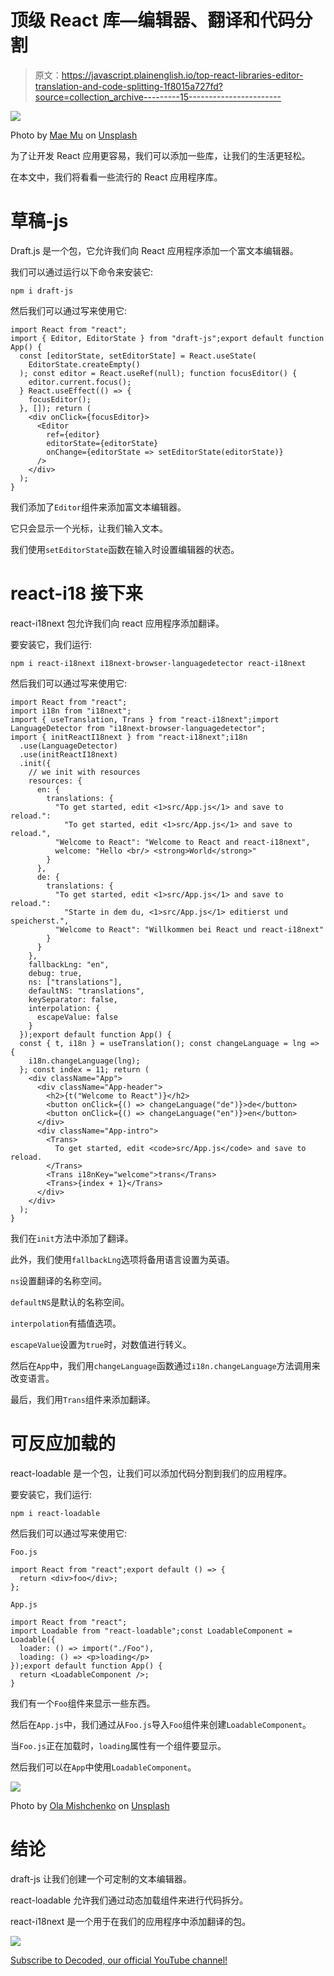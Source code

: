 # 顶级 React 库—编辑器、翻译和代码分割

> 原文：<https://javascript.plainenglish.io/top-react-libraries-editor-translation-and-code-splitting-1f8015a727fd?source=collection_archive---------15----------------------->

![](img/7f55bc4edfe96a9b255ec9b6c26ad92c.png)

Photo by [Mae Mu](https://unsplash.com/@picoftasty?utm_source=medium&utm_medium=referral) on [Unsplash](https://unsplash.com?utm_source=medium&utm_medium=referral)

为了让开发 React 应用更容易，我们可以添加一些库，让我们的生活更轻松。

在本文中，我们将看看一些流行的 React 应用程序库。

# 草稿-js

Draft.js 是一个包，它允许我们向 React 应用程序添加一个富文本编辑器。

我们可以通过运行以下命令来安装它:

```
npm i draft-js
```

然后我们可以通过写来使用它:

```
import React from "react";
import { Editor, EditorState } from "draft-js";export default function App() {
  const [editorState, setEditorState] = React.useState(
    EditorState.createEmpty()
  ); const editor = React.useRef(null); function focusEditor() {
    editor.current.focus();
  } React.useEffect(() => {
    focusEditor();
  }, []); return (
    <div onClick={focusEditor}>
      <Editor
        ref={editor}
        editorState={editorState}
        onChange={editorState => setEditorState(editorState)}
      />
    </div>
  );
}
```

我们添加了`Editor`组件来添加富文本编辑器。

它只会显示一个光标，让我们输入文本。

我们使用`setEditorState`函数在输入时设置编辑器的状态。

# react-i18 接下来

react-i18next 包允许我们向 react 应用程序添加翻译。

要安装它，我们运行:

```
npm i react-i18next i18next-browser-languagedetector react-i18next
```

然后我们可以通过写来使用它:

```
import React from "react";
import i18n from "i18next";
import { useTranslation, Trans } from "react-i18next";import LanguageDetector from "i18next-browser-languagedetector";
import { initReactI18next } from "react-i18next";i18n
  .use(LanguageDetector)
  .use(initReactI18next)
  .init({
    // we init with resources
    resources: {
      en: {
        translations: {
          "To get started, edit <1>src/App.js</1> and save to reload.":
            "To get started, edit <1>src/App.js</1> and save to reload.",
          "Welcome to React": "Welcome to React and react-i18next",
          welcome: "Hello <br/> <strong>World</strong>"
        }
      },
      de: {
        translations: {
          "To get started, edit <1>src/App.js</1> and save to reload.":
            "Starte in dem du, <1>src/App.js</1> editierst und speicherst.",
          "Welcome to React": "Willkommen bei React und react-i18next"
        }
      }
    },
    fallbackLng: "en",
    debug: true,
    ns: ["translations"],
    defaultNS: "translations",
    keySeparator: false,
    interpolation: {
      escapeValue: false
    }
  });export default function App() {
  const { t, i18n } = useTranslation(); const changeLanguage = lng => {
    i18n.changeLanguage(lng);
  }; const index = 11; return (
    <div className="App">
      <div className="App-header">
        <h2>{t("Welcome to React")}</h2>
        <button onClick={() => changeLanguage("de")}>de</button>
        <button onClick={() => changeLanguage("en")}>en</button>
      </div>
      <div className="App-intro">
        <Trans>
          To get started, edit <code>src/App.js</code> and save to reload.
        </Trans>
        <Trans i18nKey="welcome">trans</Trans>
        <Trans>{index + 1}</Trans>
      </div>
    </div>
  );
}
```

我们在`init`方法中添加了翻译。

此外，我们使用`fallbackLng`选项将备用语言设置为英语。

`ns`设置翻译的名称空间。

`defaultNS`是默认的名称空间。

`interpolation`有插值选项。

`escapeValue`设置为`true`时，对数值进行转义。

然后在`App`中，我们用`changeLanguage`函数通过`i18n.changeLanguage`方法调用来改变语言。

最后，我们用`Trans`组件来添加翻译。

# 可反应加载的

react-loadable 是一个包，让我们可以添加代码分割到我们的应用程序。

要安装它，我们运行:

```
npm i react-loadable
```

然后我们可以通过写来使用它:

`Foo.js`

```
import React from "react";export default () => {
  return <div>foo</div>;
};
```

`App.js`

```
import React from "react";
import Loadable from "react-loadable";const LoadableComponent = Loadable({
  loader: () => import("./Foo"),
  loading: () => <p>loading</p>
});export default function App() {
  return <LoadableComponent />;
}
```

我们有一个`Foo`组件来显示一些东西。

然后在`App.js`中，我们通过从`Foo.js`导入`Foo`组件来创建`LoadableComponent`。

当`Foo.js`正在加载时，`loading`属性有一个组件要显示。

然后我们可以在`App`中使用`LoadableComponent`。

![](img/e2937cf81e057fe613639f357ec1f027.png)

Photo by [Ola Mishchenko](https://unsplash.com/@olamishchenko?utm_source=medium&utm_medium=referral) on [Unsplash](https://unsplash.com?utm_source=medium&utm_medium=referral)

# 结论

draft-js 让我们创建一个可定制的文本编辑器。

react-loadable 允许我们通过动态加载组件来进行代码拆分。

react-i18next 是一个用于在我们的应用程序中添加翻译的包。

![](img/787be6c671be8d345dc786dad8729ce5.png)

[Subscribe to Decoded, our official YouTube channel!](https://www.youtube.com/channel/UCtipWUghju290NWcn8jhyAw)